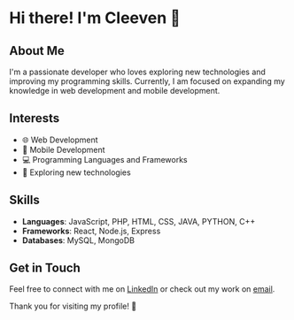 # Hi there! I'm Cleeven 👋

## About Me
I'm a passionate developer who loves exploring new technologies and improving my programming skills. Currently, I am focused on expanding my knowledge in web development and mobile development.

## Interests
- 🌐 Web Development
- 📱 Mobile Development
- 💻 Programming Languages and Frameworks
- 🚀 Exploring new technologies

## Skills
- **Languages**: JavaScript, PHP, HTML, CSS, JAVA, PYTHON, C++
- **Frameworks**: React, Node.js, Express
- **Databases**: MySQL, MongoDB

## Get in Touch
Feel free to connect with me on [LinkedIn](https://www.linkedin.com/in/cleeven-médé-6a9536231/) or check out my work on [email](cleevenmede@hotmail.com.).

Thank you for visiting my profile! 🌟
